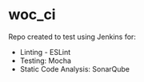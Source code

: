 # woc_ci

Repo created to test using Jenkins for:
- Linting - ESLint
- Testing: Mocha
- Static Code Analysis: SonarQube 
